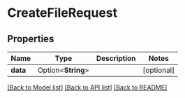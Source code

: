 # CreateFileRequest

## Properties

Name | Type | Description | Notes
------------ | ------------- | ------------- | -------------
**data** | Option<**String**> |  | [optional]

[[Back to Model list]](../README.md#documentation-for-models) [[Back to API list]](../README.md#documentation-for-api-endpoints) [[Back to README]](../README.md)


